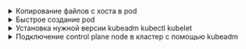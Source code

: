 <details>
<summary>Копирование файлов с хоста в pod</summary>

`kubectl cp filename namespace/podname:/path_pod`

Пример команды:

`kubectl cp demo-small-20170815.sql default/pgback:/tmp`

</details>

<details>
<summary>Быстрое создание pod</summary>

`kubectl run -it podname --image=image -- bash`

Пример команды:

`kubectl run -it pgto --image=registry.developers.crunchydata.com/crunchydata/crunchy-postgres:ubi8-16.1-0 -- bash`

</details>

<details>
<summary>Установка нужной версии kubeadm kubectl kubelet</summary>

Используем официальный старый репо который больше не поддерживается:

`curl -s https://packages.cloud.google.com/apt/doc/apt-key.gpg | sudo apt-key add -`

`sudo apt-add-repository "deb http://apt.kubernetes.io/ kubernetes-xenial main"`

`sudo apt-get update`

`sudo apt-get install -qy kubeadm=1.23.5-00 kubectl=1.23.5-00 kubelet=1.23.5-00`

</details>

<details>
<summary>Подключение control plane node в кластер с помощью kubeadm</summary>

Если при подключении master mode возникает ошибка:

```
[preflight] Running pre-flight checks
[preflight] Reading configuration from the cluster...
[preflight] FYI: You can look at this config file with 'kubectl -n kube-system get cm kubeadm-config -o yaml'
error execution phase preflight: 
One or more conditions for hosting a new control plane instance is not satisfied.

unable to add a new control plane instance to a cluster that doesn't have a stable controlPlaneEndpoint address

Please ensure that:
* The cluster has a stable controlPlaneEndpoint address.
* The certificates that must be shared among control plane instances are provided.


To see the stack trace of this error execute with --v=5 or higher
```

То у нас проблема с сертификатами и стадии инициализации control plane нужно пройти в ручную:

- Создаем папки на новой ноде `mkdir /home/$USER/pki` ,  `mkdir /home/$USER/pki/etcd`
- Копируем сертификаты и конфиг с рабочей мастер ноды на новую
`scp /etc/kubernetes/pki/ca.{key,crt} maks@192.168.1.22:/home/maks/pki/`
`scp /etc/kubernetes/pki/etcd/ca.{key,crt} maks@192.168.1.22:/home/maks/pki/etcd`
`scp /etc/kubernetes/admin.conf maks@192.168.1.22:/home/maks/`
- Копируем сертификаты и конфиг в папки на новой ноде, если нету создаем
`/etc/kubernetes/pki/`
`/etc/kubernetes/pki/etcd/`
`/etc/kubernetes/admin.conf`
- Делаем `export KUBECONFIG=/etc/kubernetes/admin.conf`
- Копируем конфиг кластера с рабочей мастер ноды на новую ``sudo scp /var/lib/kubelet/config.yaml maks@192.168.1.22:/home/maks/``
- Меняем там параметры на свои в полях, сохраняем:
```
advertiseAddress:
token:
node-ip:
name: 
```
Параметр токен можно узнать командой на рабочей ноде `kubeadm token list` если нет то генерируем новый `kubeadm token create`
- Заходим под пользователем **sudo** проверяем доступ к кластеру `kubectl get po -A`
- Инициализируем фазу сертификатов
`kubeadm init phase certs all`
- Запускаем kubelet с нашим конфигом кластера
`kubeadm join phase kubelet-start 192.168.1.21:6443 --config conf.yaml`
- Инициализируем фазу control-plane-prepare
`kubeadm join phase control-plane-prepare kubeconfig 192.168.1.21:6443 --config conf.yaml`
`kubeadm join phase control-plane-prepare control-plane --config conf.yaml`
- Инициализируем фазу etcd
`kubeadm join phase control-plane-join etcd --config conf.yaml`
- Проверяем подключение

</details>